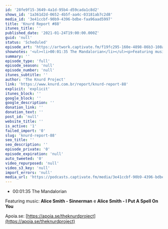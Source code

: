 ```yaml
---
id: '28fe9f15-3649-4a1d-95b4-d59cada1c8d2'
shows_id: '1a361d2d-0652-4b5f-aa4c-03181ab7c2d8'
media_id: '3e41ccbf-90b9-4396-bdbe-faa96aad5997'
title: 'Knurd Report #88'
itunes_title: ''
published_date: '2021-01-24T19:00:00.000Z'
guid: 'null'
status: 'Scheduled'
episode_art: 'https://artwork.captivate.fm/f19fc295-160e-4898-86b3-108aa1df7a46/zxnpxo47ipmfobtvlpg3ckww.png'
shownotes: '<ul><li>00:01:35 The Mandalorian</li></ul><p>Featuring music: <strong>Alice Smith - Sinnerman</strong> e <strong>Alice Smith - I Put A Spell On You</strong></p><p>Apoia.se: <a href="https://apoia.se/theknurdproject" rel="noopener noreferrer" target="_blank">https://apoia.se/theknurdproject</a></p>'
summary: ''
episode_type: 'full'
episode_season: 'null'
episode_number: 'null'
itunes_subtitle: ''
author: 'The Knurd Project'
link: 'https://www.knurd.com.br/report/knurd-report-88'
explicit: 'explicit'
itunes_block: ''
google_block: ''
google_description: ''
donation_link: ''
donation_text: ''
post_id: 'null'
website_title: ''
is_active: '1'
failed_import: '0'
slug: 'knurd-report-88'
seo_title: ''
seo_description: ''
episode_private: '0'
episode_expiration: 'null'
auto_tweeted: '0'
video_repurposed: 'null'
video_s3_key: 'null'
import_errors: 'null'
media_url: 'https://podcasts.captivate.fm/media/3e41ccbf-90b9-4396-bdbe-faa96aad5997/knurd88.mp3'
---
```

*   00:01:35 The Mandalorian

Featuring music: **Alice Smith - Sinnerman** e **Alice Smith - I Put A Spell On You**

Apoia.se: [https://apoia.se/theknurdproject](https://apoia.se/theknurdproject)